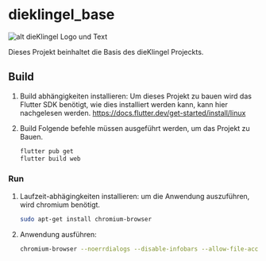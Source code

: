 # dieklingel_base

![alt dieKlingel Logo und Text](https://dieklingel.de/_nuxt/image/5577c6.webp)

Dieses Projekt beinhaltet die Basis des dieKlingel Projeckts.

## Build

1. Build abhängigkeiten installieren:
    Um dieses Projekt zu bauen wird das Flutter SDK benötigt, wie dies installiert werden kann, kann hier nachgelesen werden.
    <https://docs.flutter.dev/get-started/install/linux>

2. Build
    Folgende befehle müssen ausgeführt werden, um das Projekt zu Bauen.

    ```bash
    flutter pub get
    flutter build web
    ```

### Run

1. Laufzeit-abhägingkeiten installieren:
    um die Anwendung auszuführen, wird chromium benötigt.

    ```bash
    sudo apt-get install chromium-browser
     ```

2. Anwendung ausführen:

    ```bash
    chromium-browser --noerrdialogs --disable-infobars --allow-file-access-from-files --kiosk build/web/index.html &> /dev/null
    ```
